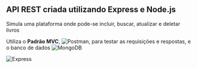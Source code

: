 ## API REST criada utilizando Express e Node.js

Simula uma plataforma onde pode-se incluir, buscar, atualizar e deletar livros

Utiliza o **Padrão MVC**, ![Postman](https://img.shields.io/badge/Postman-FF6C37?style=for-the-badge&logo=Postman&logoColor=white), para testar as requisições e respostas, e o banco de dados ![MongoDB](https://img.shields.io/badge/MongoDB-4EA94B?style=for-the-badge&logo=mongodb&logoColor=white)

![Express](https://img.shields.io/badge/Express.js-000000?style=for-the-badge&logo=express&logoColor=white)    
